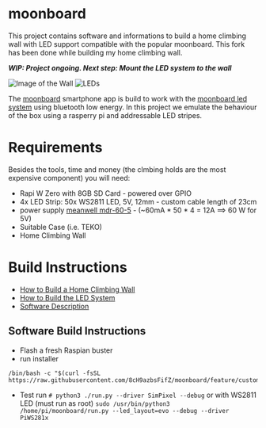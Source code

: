 # moonboard

This project contains software and informations to build a home climbing wall with LED support compatible with the popular moonboard. 
This fork has been done while building my home climbing wall. 

***WIP: Project ongoing. Next step: Mount the LED system to the wall***

![Image of the Wall](doc/front.png)
![LEDs](doc/led.png)

The [moonboard](https://www.moonboard.com/) smartphone app is build to work with the [moonboard led system](https://moonclimbing.com/moonboard-led-system.html) using bluetooth low energy.
In this project we emulate the behaviour of the box using a rasperry pi and addressable LED stripes. 



# Requirements

Besides the tools, time and money (the clmbing holds are the most expensive component) you will need:

- Rapi W Zero with 8GB SD Card - powered over GPIO
- 4x LED Strip: 50x WS2811 LED, 5V, 12mm - custom cable length of 23cm
- power supply [meanwell mdr-60-5](https://www.meanwell.com/webapp/product/search.aspx?prod=MDR-60) - (~60mA * 50 * 4 = 12A ==> 60 W for 5V)
- Suitable Case (i.e. TEKO)
- Home Climbing Wall


# Build Instructions

- [How to Build a Home Climbing Wall](doc/BUILD-WALL.md)
- [How to Build the LED System](doc/BUILD-LEDSYSTEM.md)
- [Software Description](doc/OVERVIEW-SOFTWARE.md)

## Software Build Instructions

* Flash a fresh Raspian buster 
* run installer
```
/bin/bash -c "$(curl -fsSL https://raw.githubusercontent.com/8cH9azbsFifZ/moonboard/feature/customization/install.sh)"
```

* Test run 
 `# python3 ./run.py --driver SimPixel --debug` 
 or with WS2811 LED (must run as root)
 `sudo /usr/bin/python3  /home/pi/moonboard/run.py --led_layout=evo --debug --driver PiWS281x`
